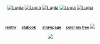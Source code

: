 

<p align="center">

</p>

<p align="center">
<a href="https://pokemondb.net/pokedex/lugia"><img src="https://files.catbox.moe/nfmdcf.gif" alt="Lugia"></a>  
<a href="https://pokemondb.net/pokedex/lugia"><img src="https://files.catbox.moe/dr74pt.gif" alt="Lugia"></a>
  <a href="https://pokemondb.net/pokedex/lugia"><img src="https://files.catbox.moe/1s5ro4.gif" alt="Lugia"></a>
  <a href="https://pokemondb.net/pokedex/lugia"><img src="https://files.catbox.moe/jnz3zi.gif" alt="Lugia"></a>
  <a href="https://pokemondb.net/pokedex/lugia"><img src="https://files.catbox.moe/kn979u.gif" alt="Lugia"></a>
<div align="center">
  
 <p align="center">⠀

   
  <sup> [**rentry**](https://rentry.co/starpkm)⠀⠀[**atabook**](https://starpkmn.atabook.org/)⠀ ⠀[**strawpage**](https://starpkmn.straw.page)  ⠀
  [**color my tree**](https://colormytree.me/2024/01JE0ZKP8JDKNM4W4Q3F4M3S4V) ![](https://files.catbox.moe/o5e251.gif)
<br><br>
![](https://komarev.com/ghpvc/?username=starpkmn&color=6b4a94&style=flat-square&label=ꔫ)


